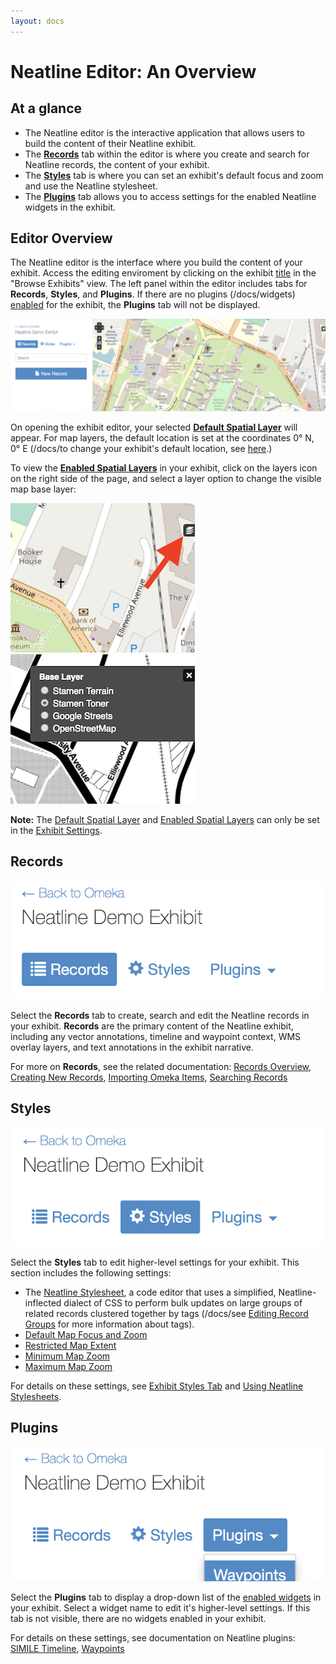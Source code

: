 ```yaml
---
layout: docs
---
```


# Neatline Editor: An Overview

## At a glance

- The Neatline editor is the interactive application that allows users to build the content of their Neatline exhibit.
- The [**Records**](#records) tab within the editor is where you create and search for Neatline records, the content of your exhibit.
- The [**Styles**](#styles) tab is where you can set an exhibit's default focus and zoom and use the Neatline stylesheet.
- The [**Plugins**](#plugins) tab allows you to access settings for the enabled Neatline widgets in the exhibit.

## Editor Overview

The Neatline editor is the interface where you build the content of your exhibit. Access the editing enviroment by clicking on the exhibit [title](/docs/managing-exhibits) in the "Browse Exhibits" view. The left panel within the editor includes tabs for **Records**, **Styles**, and **Plugins**. If there are no plugins (/docs/widgets) [enabled](/docs/creating-exhibits#widgets) for the exhibit, the **Plugins** tab will not be displayed. 

![Screenshot of Neatline editing environment](/assets/images/docs/editor-overview.png)

On opening the exhibit editor, your selected [**Default Spatial Layer**](/docs/creating-exhibits#default-spatial-layer) will appear. For map layers, the default location is set at the coordinates 0° N, 0° E (/docs/to change your exhibit's default location, see [here](/docs/exhibit-styles-tab#default-map-focus).)

To view the [**Enabled Spatial Layers**](/docs/creating-exhibits#enabled-spatial-layers) in your exhibit, click on the layers icon on the right side of the page, and select a layer option to change the visible map base layer:

![Screenshot layers icon](/assets/images/docs/layers-icon.png)   ![Screenshot layers icon selected](/assets/images/docs/layers-icon-open.png)

**Note:** The [Default Spatial Layer](/docs/creating-exhibits#default-spatial-layer) and [Enabled Spatial Layers](/docs/creating-exhibits#enabled-spatial-layers) can only be set in the [Exhibit Settings](/docs/creating-exhibits#exhibit-settings). 

## Records

![Screenshot of Records tab](/assets/images/docs/records-tab.png)

Select the **Records** tab to create, search and edit the Neatline records in your exhibit. **Records** are the primary content of the Neatline exhibit, including any vector annotations, timeline and waypoint context, WMS overlay layers, and text annotations in the exhibit narrative. 

For more on **Records**, see the related documentation: [Records Overview](/docs/records-overview), [Creating New Records](/docs/creating-records), [Importing Omeka Items](/docs/importing-omeka-items), [Searching Records](/docs/searching-records)

## Styles

![Screenshot of Styles tab selected](/assets/images/docs/styles-tab.png)

Select the **Styles** tab to edit higher-level settings for your exhibit. This section includes the following settings:

- The [Neatline Stylesheet](/docs/neatline-stylesheets), a code editor that uses a simplified, Neatline-inflected dialect of CSS to perform bulk updates on large groups of related records clustered together by tags (/docs/see [Editing Record Groups](/docs/style-tab-groups) for more information about tags).
- [Default Map Focus and Zoom](/docs/exhibit-styles-tab#default-map-focus) 
- [Restricted Map Extent](/docs/exhibit-styles-tab#restricted-map-extent)
- [Minimum Map Zoom](/docs/exhibit-styles-tab#minimum-map-zoom)
- [Maximum Map Zoom](/docs/exhibit-styles-tab#maximum-map-zoom)

For details on these settings, see [Exhibit Styles Tab](/docs/exhibit-styles-tab) and [Using Neatline Stylesheets](/docs/neatline-stylesheets).

## Plugins

![Screenshot of plugins tab selected](/assets/images/docs/editor-plugins-tab.png)

Select the **Plugins** tab to display a drop-down list of the [enabled widgets](/docs/creating-exhibits#widgets) in your exhibit. Select a widget name to edit it's higher-level settings. If this tab is not visible, there are no widgets enabled in your exhibit.

For details on these settings, see documentation on Neatline plugins: [SIMILE Timeline](/docs/working-with-the-simile-timeline-widget), [Waypoints](/docs/working-with-the-waypoints-plugin)
